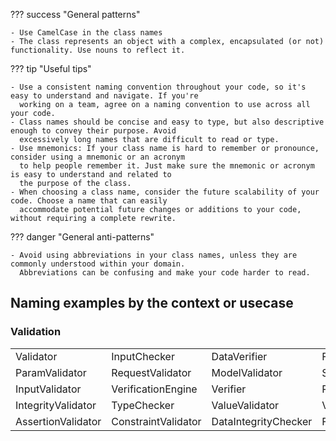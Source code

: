 ??? success "General patterns"
    
    - Use CamelCase in the class names  
    - The class represents an object with a complex, encapsulated (or not) functionality. Use nouns to reflect it.
    
??? tip "Useful tips"  

    - Use a consistent naming convention throughout your code, so it's easy to understand and navigate. If you're 
      working on a team, agree on a naming convention to use across all your code.
    - Class names should be concise and easy to type, but also descriptive enough to convey their purpose. Avoid 
      excessively long names that are difficult to read or type. 
    - Use mnemonics: If your class name is hard to remember or pronounce, consider using a mnemonic or an acronym 
      to help people remember it. Just make sure the mnemonic or acronym is easy to understand and related to 
      the purpose of the class.
    - When choosing a class name, consider the future scalability of your code. Choose a name that can easily 
      accommodate potential future changes or additions to your code, without requiring a complete rewrite.

??? danger "General anti-patterns"
    
    - Avoid using abbreviations in your class names, unless they are commonly understood within your domain. 
      Abbreviations can be confusing and make your code harder to read.

## Naming examples by the context or usecase
### Validation
|           |              |              |               |
| --------- | ------------ | ------------ | ------------- |
| Validator | InputChecker | DataVerifier | FormValidator |
| ParamValidator | RequestValidator | ModelValidator | SchemaValidator |
| InputValidator | VerificationEngine | Verifier | RuleValidator |
| IntegrityValidator | TypeChecker | ValueValidator | ValidationEngine |
| AssertionValidator | ConstraintValidator | DataIntegrityChecker | FormatValidator |

